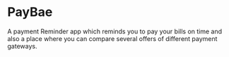 # PayBae
A payment Reminder app which reminds you to pay your bills on time and also a place where you can compare several offers of different payment gateways.
